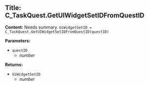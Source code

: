 ## Title: C_TaskQuest.GetUIWidgetSetIDFromQuestID

**Content:**
Needs summary.
`UiWidgetSetID = C_TaskQuest.GetUIWidgetSetIDFromQuestID(questID)`

**Parameters:**
- `questID`
  - *number*

**Returns:**
- `UiWidgetSetID`
  - *number*